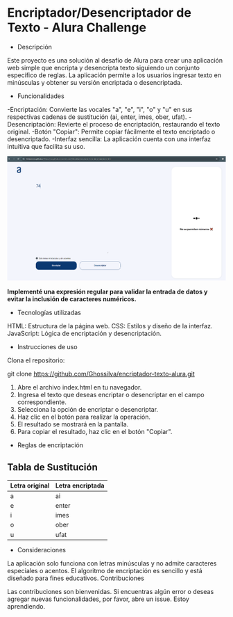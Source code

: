 <h1>Encriptador/Desencriptador de Texto - Alura Challenge</h1>

- Descripción

Este proyecto es una solución al desafío de Alura para crear una aplicación web simple que encripta y desencripta texto siguiendo un conjunto específico de reglas. La aplicación permite a los usuarios ingresar texto en minúsculas y obtener su versión encriptada o desencriptada.

- Funcionalidades

-Encriptación: Convierte las vocales "a", "e", "i", "o" y "u" en sus respectivas cadenas de sustitución (ai, enter, imes, ober, ufat).
-Desencriptación: Revierte el proceso de encriptación, restaurando el texto original.
-Botón "Copiar": Permite copiar fácilmente el texto encriptado o desencriptado.
-Interfaz sencilla: La aplicación cuenta con una interfaz intuitiva que facilita su uso.

![Captura de la funcionalidad de encriptación](images/Captura-funcionalidad-encriptador.png)

**Implementé una expresión regular para validar la entrada de datos y evitar la inclusión de caracteres numéricos.**

- Tecnologías utilizadas

HTML: Estructura de la página web.
CSS: Estilos y diseño de la interfaz.
JavaScript: Lógica de encriptación y desencriptación.

- Instrucciones de uso

Clona el repositorio:

git clone https://github.com/Ghossilva/encriptador-texto-alura.git

1. Abre el archivo index.html en tu navegador.
2. Ingresa el texto que deseas encriptar o desencriptar en el campo correspondiente.
3. Selecciona la opción de encriptar o desencriptar.
4. Haz clic en el botón para realizar la operación.
5. El resultado se mostrará en la pantalla.
6. Para copiar el resultado, haz clic en el botón "Copiar".

- Reglas de encriptación

## Tabla de Sustitución

| Letra original | Letra encriptada |
|---|---|
| a | ai |
| e | enter |
| i | imes |
| o | ober |
| u | ufat |

- Consideraciones

La aplicación solo funciona con letras minúsculas y no admite caracteres especiales o acentos.
El algoritmo de encriptación es sencillo y está diseñado para fines educativos.
Contribuciones

Las contribuciones son bienvenidas. Si encuentras algún error o deseas agregar nuevas funcionalidades, por favor, abre un issue. Estoy aprendiendo. 
